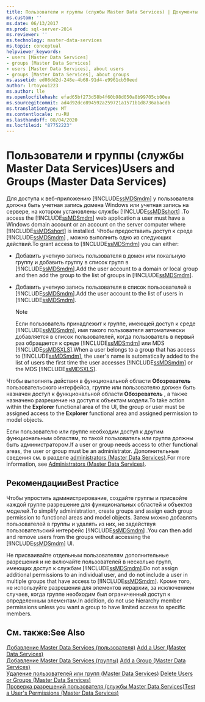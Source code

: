 ```yaml
---
title: Пользователи и группы (службы Master Data Services) | Документы Майкрософт
ms.custom: ''
ms.date: 06/13/2017
ms.prod: sql-server-2014
ms.reviewer: ''
ms.technology: master-data-services
ms.topic: conceptual
helpviewer_keywords:
- users [Master Data Services]
- groups [Master Data Services]
- users [Master Data Services], about users
- groups [Master Data Services], about groups
ms.assetid: ed08dd2d-248e-4b68-91d4-e9961cb50eed
author: lrtoyou1223
ms.author: lle
ms.openlocfilehash: efad65bf273d58b4f60b98d050a8b99705cb00ea
ms.sourcegitcommit: ad4d92dce894592a259721a1571b1d8736abacdb
ms.translationtype: MT
ms.contentlocale: ru-RU
ms.lasthandoff: 08/04/2020
ms.locfileid: "87752223"
---
```

# <a name="users-and-groups-master-data-services"></a><span data-ttu-id="d590b-102">Пользователи и группы (службы Master Data Services)</span><span class="sxs-lookup"><span data-stu-id="d590b-102">Users and Groups (Master Data Services)</span></span>
  <span data-ttu-id="d590b-103">Для доступа к веб-приложению [!INCLUDE[ssMDSmdm](../includes/ssmdsmdm-md.md)] у пользователя должна быть учетная запись домена Windows или учетная запись на сервере, на котором установлены службы [!INCLUDE[ssMDSshort](../includes/ssmdsshort-md.md)] .</span><span class="sxs-lookup"><span data-stu-id="d590b-103">To access the [!INCLUDE[ssMDSmdm](../includes/ssmdsmdm-md.md)] web application a user must have a Windows domain account or an account on the server computer where [!INCLUDE[ssMDSshort](../includes/ssmdsshort-md.md)] is installed.</span></span> <span data-ttu-id="d590b-104">Чтобы предоставить доступ к среде [!INCLUDE[ssMDSmdm](../includes/ssmdsmdm-md.md)] , можно выполнить одно из следующих действий.</span><span class="sxs-lookup"><span data-stu-id="d590b-104">To grant access to [!INCLUDE[ssMDSmdm](../includes/ssmdsmdm-md.md)] you can either:</span></span>  
  
-   <span data-ttu-id="d590b-105">Добавить учетную запись пользователя в домен или локальную группу и добавить группу в список групп в [!INCLUDE[ssMDSmdm](../includes/ssmdsmdm-md.md)].</span><span class="sxs-lookup"><span data-stu-id="d590b-105">Add the user account to a domain or local group and then add the group to the list of groups in [!INCLUDE[ssMDSmdm](../includes/ssmdsmdm-md.md)].</span></span>  
  
-   <span data-ttu-id="d590b-106">Добавить учетную запись пользователя в список пользователей в [!INCLUDE[ssMDSmdm](../includes/ssmdsmdm-md.md)].</span><span class="sxs-lookup"><span data-stu-id="d590b-106">Add the user account to the list of users in [!INCLUDE[ssMDSmdm](../includes/ssmdsmdm-md.md)].</span></span>  
  
    > [!NOTE]  
    >  <span data-ttu-id="d590b-107">Если пользователь принадлежит к группе, имеющей доступ к среде [!INCLUDE[ssMDSmdm](../includes/ssmdsmdm-md.md)], имя такого пользователя автоматически добавляется в список пользователей, когда пользователь в первый раз обращается к среде [!INCLUDE[ssMDSmdm](../includes/ssmdsmdm-md.md)] или MDS [!INCLUDE[ssMDSXLS](../includes/ssmdsxls-md.md)].</span><span class="sxs-lookup"><span data-stu-id="d590b-107">When a user belongs to a group that has access to [!INCLUDE[ssMDSmdm](../includes/ssmdsmdm-md.md)], the user's name is automatically added to the list of users the first time the user accesses [!INCLUDE[ssMDSmdm](../includes/ssmdsmdm-md.md)] or the MDS [!INCLUDE[ssMDSXLS](../includes/ssmdsxls-md.md)].</span></span>  
  
 <span data-ttu-id="d590b-108">Чтобы выполнять действия в функциональной области **Обозреватель** пользовательского интерфейса, группе или пользователю должен быть назначен доступ к функциональной области **Обозреватель** , а также назначено разрешение на доступ к объектам модели.</span><span class="sxs-lookup"><span data-stu-id="d590b-108">To take action within the **Explorer** functional area of the UI, the group or user must be assigned access to the **Explorer** functional area and assigned permission to model objects.</span></span>  
  
 <span data-ttu-id="d590b-109">Если пользователю или группе необходим доступ к другим функциональным областям, то такой пользователь или группа должны быть администратором.</span><span class="sxs-lookup"><span data-stu-id="d590b-109">If a user or group needs access to other functional areas, the user or group must be an administrator.</span></span> <span data-ttu-id="d590b-110">Дополнительные сведения см. в разделе [administrators &#40;Master Data Services&#41;](administrators-master-data-services.md).</span><span class="sxs-lookup"><span data-stu-id="d590b-110">For more information, see [Administrators &#40;Master Data Services&#41;](administrators-master-data-services.md).</span></span>  
  
## <a name="best-practice"></a><span data-ttu-id="d590b-111">Рекомендации</span><span class="sxs-lookup"><span data-stu-id="d590b-111">Best Practice</span></span>  
 <span data-ttu-id="d590b-112">Чтобы упростить администрирование, создайте группы и присвойте каждой группе разрешение для функциональных областей и объектов моделей.</span><span class="sxs-lookup"><span data-stu-id="d590b-112">To simplify administration, create groups and assign each group permission to functional areas and model objects.</span></span> <span data-ttu-id="d590b-113">Затем можно добавлять пользователей в группы и удалять из них, не задействуя пользовательский интерфейс [!INCLUDE[ssMDSmdm](../includes/ssmdsmdm-md.md)] .</span><span class="sxs-lookup"><span data-stu-id="d590b-113">You can then add and remove users from the groups without accessing the [!INCLUDE[ssMDSmdm](../includes/ssmdsmdm-md.md)] UI.</span></span>  
  
 <span data-ttu-id="d590b-114">Не присваивайте отдельным пользователям дополнительные разрешения и не включайте пользователей в несколько групп, имеющих доступ к службам [!INCLUDE[ssMDSmdm](../includes/ssmdsmdm-md.md)].</span><span class="sxs-lookup"><span data-stu-id="d590b-114">Do not assign additional permissions to an individual user, and do not include a user in multiple groups that have access to [!INCLUDE[ssMDSmdm](../includes/ssmdsmdm-md.md)].</span></span> <span data-ttu-id="d590b-115">Кроме того, не используйте разрешения для элементов иерархии, за исключением случаев, когда группе необходим был ограниченный доступ к определенным элементам.</span><span class="sxs-lookup"><span data-stu-id="d590b-115">In addition, do not use hierarchy member permissions unless you want a group to have limited access to specific members.</span></span>  
  
## <a name="see-also"></a><span data-ttu-id="d590b-116">См. также:</span><span class="sxs-lookup"><span data-stu-id="d590b-116">See Also</span></span>  
 <span data-ttu-id="d590b-117">[Добавление Master Data Services &#40;пользователя&#41;](../../2014/master-data-services/add-a-user-master-data-services.md) </span><span class="sxs-lookup"><span data-stu-id="d590b-117">[Add a User &#40;Master Data Services&#41;](../../2014/master-data-services/add-a-user-master-data-services.md) </span></span>  
 <span data-ttu-id="d590b-118">[Добавление Master Data Services &#40;группы&#41;](../../2014/master-data-services/add-a-group-master-data-services.md) </span><span class="sxs-lookup"><span data-stu-id="d590b-118">[Add a Group &#40;Master Data Services&#41;](../../2014/master-data-services/add-a-group-master-data-services.md) </span></span>  
 <span data-ttu-id="d590b-119">[Удаление пользователей или групп &#40;Master Data Services&#41;](../../2014/master-data-services/delete-users-or-groups-master-data-services.md) </span><span class="sxs-lookup"><span data-stu-id="d590b-119">[Delete Users or Groups &#40;Master Data Services&#41;](../../2014/master-data-services/delete-users-or-groups-master-data-services.md) </span></span>  
 [<span data-ttu-id="d590b-120">Проверка разрешений пользователя (службы Master Data Services)</span><span class="sxs-lookup"><span data-stu-id="d590b-120">Test a User's Permissions &#40;Master Data Services&#41;</span></span>](../../2014/master-data-services/test-a-user-s-permissions-master-data-services.md)  
  
  
